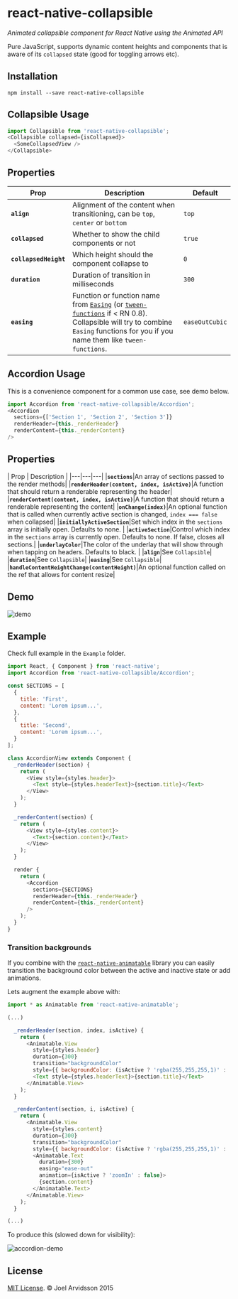 # react-native-collapsible
*Animated collapsible component for React Native using the Animated API*

Pure JavaScript, supports dynamic content heights and components that is aware of its `collapsed` state (good for toggling arrows etc).

## Installation

```
npm install --save react-native-collapsible
```

## Collapsible Usage

```js
import Collapsible from 'react-native-collapsible';
<Collapsible collapsed={isCollapsed}>
  <SomeCollapsedView />
</Collapsible>
```

## Properties

| Prop | Description | Default |
|---|---|---|
|**`align`**|Alignment of the content when transitioning, can be `top`, `center` or `bottom`|`top`|
|**`collapsed`**|Whether to show the child components or not|`true`|
|**`collapsedHeight`**|Which height should the component collapse to|`0`|
|**`duration`**|Duration of transition in milliseconds|`300`|
|**`easing`**|Function or function name from [`Easing`](https://github.com/facebook/react-native/blob/master/Libraries/Animated/src/Easing.js) (or [`tween-functions`](https://github.com/chenglou/tween-functions) if < RN 0.8). Collapsible will try to combine `Easing` functions for you if you name them like `tween-functions`. |`easeOutCubic`|

## Accordion Usage

This is a convenience component for a common use case, see demo below.

```js
import Accordion from 'react-native-collapsible/Accordion';
<Accordion
  sections={['Section 1', 'Section 2', 'Section 3']}
  renderHeader={this._renderHeader}
  renderContent={this._renderContent}
/>
```

## Properties

| Prop | Description |
|---|---|---|
|**`sections`**|An array of sections passed to the render methods|
|**`renderHeader(content, index, isActive)`**|A function that should return a renderable representing the header|
|**`renderContent(content, index, isActive)`**|A function that should return a renderable representing the content|
|**`onChange(index)`**|An optional function that is called when currently active section is changed, `index === false` when collapsed|
|**`initiallyActiveSection`**|Set which index in the `sections` array is initially open. Defaults to none. |
|**`activeSection`**|Control which index in the `sections` array is currently open. Defaults to none. If false, closes all sections.|
|**`underlayColor`**|The color of the underlay that will show through when tapping on headers. Defaults to black. |
|**`align`**|See `Collapsible`|
|**`duration`**|See `Collapsible`|
|**`easing`**|See `Collapsible`|
|**`handleContentHeightChange(contentHeight)`**|An optional function called on the ref that allows for content resize|

## Demo

![demo](https://cloud.githubusercontent.com/assets/378279/8047315/0237ca2c-0e44-11e5-9a16-1da052406eb0.gif)

## Example

Check full example in the `Example` folder.

```js
import React, { Component } from 'react-native';
import Accordion from 'react-native-collapsible/Accordion';

const SECTIONS = [
  {
    title: 'First',
    content: 'Lorem ipsum...',
  },
  {
    title: 'Second',
    content: 'Lorem ipsum...',
  }
];

class AccordionView extends Component {
  _renderHeader(section) {
    return (
      <View style={styles.header}>
        <Text style={styles.headerText}>{section.title}</Text>
      </View>
    );
  }

  _renderContent(section) {
    return (
      <View style={styles.content}>
        <Text>{section.content}</Text>
      </View>
    );
  }

  render {
    return (
      <Accordion
        sections={SECTIONS}
        renderHeader={this._renderHeader}
        renderContent={this._renderContent}
      />
    );
  }
}
```

### Transition backgrounds

If you combine with the [`react-native-animatable`](https://github.com/oblador/react-native-animatable) library you can easily transition the background color between the active and inactive state or add animations.

Lets augment the example above with:
```js
import * as Animatable from 'react-native-animatable';

(...)

  _renderHeader(section, index, isActive) {
    return (
      <Animatable.View
        style={styles.header}
        duration={300}
        transition="backgroundColor"
        style={{ backgroundColor: (isActive ? 'rgba(255,255,255,1)' : 'rgba(245,252,255,1)') }}>
        <Text style={styles.headerText}>{section.title}</Text>
      </Animatable.View>
    );
  }

  _renderContent(section, i, isActive) {
    return (
      <Animatable.View
        style={styles.content}
        duration={300}
        transition="backgroundColor"
        style={{ backgroundColor: (isActive ? 'rgba(255,255,255,1)' : 'rgba(245,252,255,1)') }}>
        <Animatable.Text
          duration={300}
          easing="ease-out"
          animation={isActive ? 'zoomIn' : false}>
          {section.content}
        </Animatable.Text>
      </Animatable.View>
    );
  }

(...)
```

To produce this (slowed down for visibility):

![accordion-demo](https://cloud.githubusercontent.com/assets/378279/10767769/2ddfe234-7cb4-11e5-8ef1-c0f8c67ead58.gif)


## License

[MIT License](http://opensource.org/licenses/mit-license.html). © Joel Arvidsson 2015
